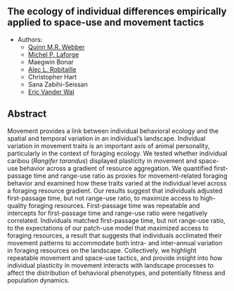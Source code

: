 
## The ecology of individual differences empirically applied to space-use and movement tactics

  - Authors:
      - [Quinn M.R. Webber](https://qwebber.weebly.com/)
      - [Michel P. Laforge](https://mammalspatialecology.weebly.com/)
      - Maegwin Bonar
      - [Alec L. Robitaille](http://robitalec.ca)
      - Christopher Hart
      - Sana Zabihi-Seissan
      - [Eric Vander Wal](http://weel.gitlab.io)

## Abstract

Movement provides a link between individual behavioral ecology and the
spatial and temporal variation in an individual’s landscape. Individual
variation in movement traits is an important axis of animal personality,
particularly in the context of foraging ecology. We tested whether
individual caribou (*Rangifer tarandus*) displayed plasticity in
movement and space-use behavior across a gradient of resource
aggregation. We quantified first-passage time and range-use ratio as
proxies for movement-related foraging behavior and examined how these
traits varied at the individual level across a foraging resource
gradient. Our results suggest that individuals adjusted first-passage
time, but not range-use ratio, to maximize access to high-quality
foraging resources. First-passage time was repeatable and intercepts for
first-passage time and range-use ratio were negatively correlated.
Individuals matched first-passage time, but not range-use ratio, to the
expectations of our patch-use model that maximized access to foraging
resources, a result that suggests that individuals acclimated their
movement patterns to accommodate both intra- and inter-annual variation
in foraging resources on the landscape. Collectively, we highlight
repeatable movement and space-use tactics, and provide insight into how
individual plasticity in movement interacts with landscape processes to
affect the distribution of behavioral phenotypes, and potentially
fitness and population dynamics.
